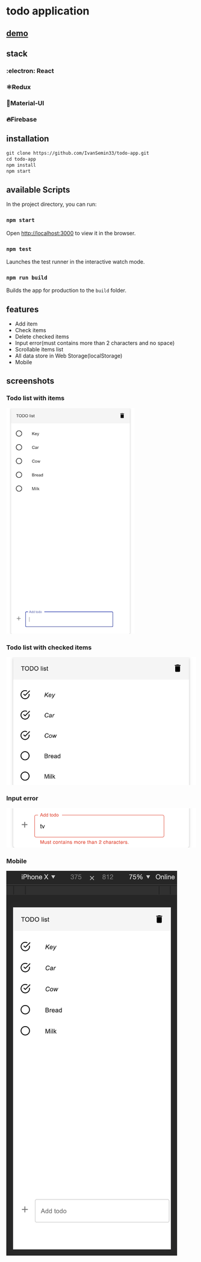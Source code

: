 # todo application

## [demo](https://todo-app-3000.web.app/)

## stack
### :electron: React
### ⚛️Redux
### 🔷Material-UI
### 🔥Firebase

## installation

```
git clone https://github.com/IvanSemin33/todo-app.git
cd todo-app
npm install
npm start
```

## available Scripts

In the project directory, you can run:

### `npm start`

Open [http://localhost:3000](http://localhost:3000) to view it in the browser.

### `npm test`

Launches the test runner in the interactive watch mode.<br>

### `npm run build`

Builds the app for production to the `build` folder.<br>

## features

* Add item
* Check items
* Delete checked items
* Input error(must contains more than 2 characters and no space)
* Scrollable items list
* All data store in Web Storage(localStorage)
* Mobile

## screenshots

### Todo list with items
![Alt text](/screenshots/1.png)
### Todo list with checked items
![Alt text](/screenshots/2.png)
### Input error
![Alt text](/screenshots/3.png)
### Mobile
![Alt text](/screenshots/4.png)
